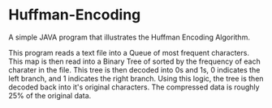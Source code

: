 # Huffman-Encoding
A simple JAVA program that illustrates the Huffman Encoding Algorithm.

This program reads a text file into a Queue of most frequent characters.  This map is then read into a Binary Tree of sorted by the frequency of each charater in the file.  This tree is then decoded into 0s and 1s, 0 indicates the left branch, and 1 indicates the right branch.  Using this logic, the tree is then decoded back into it's original characters.  The compressed data is roughly 25% of the original data.
